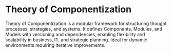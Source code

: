 # Theory of Componentization

Theory of Componentization is a modular framework for structuring thought processes, strategies, and systems. It defines Components, Modules, and Models with versioning and dependencies, enabling flexibility and scalability in business, IT, and strategic planning. Ideal for dynamic environments requiring iterative improvements.
